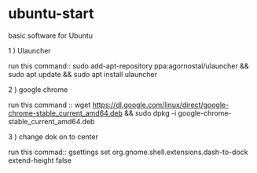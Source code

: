 # ubuntu-start
basic software for Ubuntu 

1 ) Ulauncher

run this command:: sudo add-apt-repository ppa:agornostal/ulauncher &&   sudo apt update && sudo apt install ulauncher


2 ) google chrome

run this command :: wget https://dl.google.com/linux/direct/google-chrome-stable_current_amd64.deb && sudo dpkg -i google-chrome-stable_current_amd64.deb

3 ) change dok on to center

run this commad:: gsettings set org.gnome.shell.extensions.dash-to-dock extend-height false
